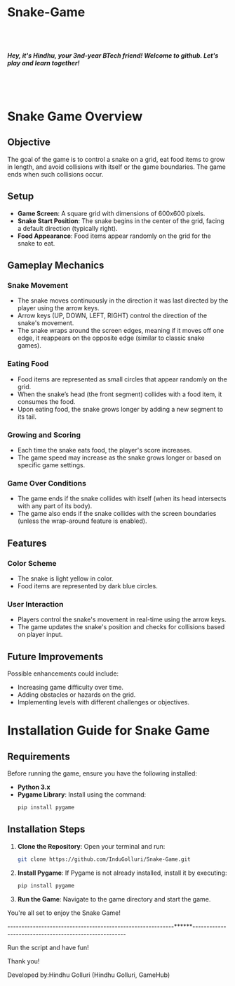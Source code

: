 # Snake-Game
<br><br>

##### Hey, it's Hindhu, your 3nd-year BTech friend! Welcome to github. Let's play and learn together!

<br><br>
# Snake Game Overview

## Objective
The goal of the game is to control a snake on a grid, eat food items to grow in length, and avoid collisions with itself or the game boundaries. The game ends when such collisions occur.

## Setup
- **Game Screen**: A square grid with dimensions of 600x600 pixels.
- **Snake Start Position**: The snake begins in the center of the grid, facing a default direction (typically right).
- **Food Appearance**: Food items appear randomly on the grid for the snake to eat.

## Gameplay Mechanics

### Snake Movement
- The snake moves continuously in the direction it was last directed by the player using the arrow keys.
- Arrow keys (UP, DOWN, LEFT, RIGHT) control the direction of the snake's movement.
- The snake wraps around the screen edges, meaning if it moves off one edge, it reappears on the opposite edge (similar to classic snake games).

### Eating Food
- Food items are represented as small circles that appear randomly on the grid.
- When the snake’s head (the front segment) collides with a food item, it consumes the food.
- Upon eating food, the snake grows longer by adding a new segment to its tail.

### Growing and Scoring
- Each time the snake eats food, the player's score increases.
- The game speed may increase as the snake grows longer or based on specific game settings.

### Game Over Conditions
- The game ends if the snake collides with itself (when its head intersects with any part of its body).
- The game also ends if the snake collides with the screen boundaries (unless the wrap-around feature is enabled).

## Features

### Color Scheme
- The snake is light yellow in color.
- Food items are represented by dark blue circles.

### User Interaction
- Players control the snake's movement in real-time using the arrow keys.
- The game updates the snake's position and checks for collisions based on player input.

## Future Improvements
Possible enhancements could include:
- Increasing game difficulty over time.
- Adding obstacles or hazards on the grid.
- Implementing levels with different challenges or objectives.

# Installation Guide for Snake Game

## Requirements
Before running the game, ensure you have the following installed:
- **Python 3.x**
- **Pygame Library**: Install using the command:
  ```bash
  pip install pygame
  ```

## Installation Steps

1. **Clone the Repository**:
   Open your terminal and run:
   ```bash
   git clone https://github.com/InduGolluri/Snake-Game.git
   ```

2. **Install Pygame**:
   If Pygame is not already installed, install it by executing:
   ```bash
   pip install pygame
   ```

3. **Run the Game**:
   Navigate to the game directory and start the game. 

You're all set to enjoy the Snake Game!

-----------------------------------------------------------******------------------------------------------------------

Run the script and have fun!

Thank you!

Developed by:Hindhu Golluri (Hindhu Golluri, GameHub)
